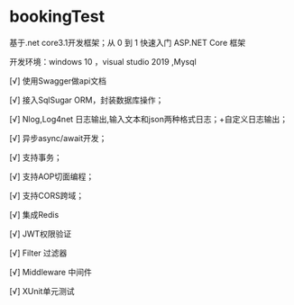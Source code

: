 # bookingTest

基于.net core3.1开发框架；从 0 到 1 快速入门 ASP.NET Core 框架

开发环境：windows 10 ，visual studio 2019 ,Mysql

[√] 使用Swagger做api文档

[√] 接入SqlSugar ORM，封装数据库操作；

[√] Nlog,Log4net 日志输出,输入文本和json两种格式日志；+自定义日志输出；

[√] 异步async/await开发；

[√] 支持事务；

[√] 支持AOP切面编程；

[√] 支持CORS跨域；

[√] 集成Redis 

[√] JWT权限验证

[√] Filter 过滤器

[√] Middleware 中间件

[√] XUnit单元测试
